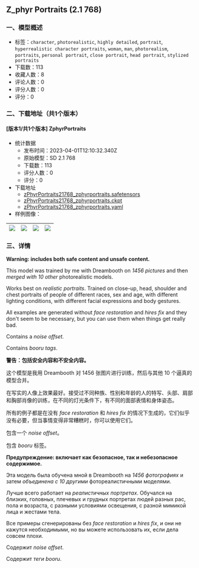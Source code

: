 ## Z_phyr Portraits (2.1 768)
### 一、模型概述

- 标签：`character`, `photorealistic`, `highly detailed`, `portrait`, `hyperrealistic character portraits`, `woman`, `man`, `photorealism`, `portraits`, `personal portrait`, `close portrait`, `head portrait`, `stylized portraits`
- 下载数：113
- 收藏人数：8
- 评论人数：0
- 评分人数：0
- 评分：0

### 二、下载地址（共1个版本）

#### [版本1/共1个版本] ZphyrPortraits

- 统计数据
  - 发布时间：2023-04-01T12:10:32.340Z
  - 原始模型：SD 2.1 768
  - 下载数：113
  - 评分人数：0
  - 评分：0
- 下载地址
  - [zPhyrPortraits21768_zphyrportraits.safetensors](https://civitai.com/api/download/models/33125)
  - [zPhyrPortraits21768_zphyrportraits.ckpt](https://civitai.com/api/download/models/33125?type=Model&format=PickleTensor&size=full&fp=fp16)
  - [zPhyrPortraits21768_zphyrportraits.yaml](https://civitai.com/api/download/models/33125?type=Config&format=Other)
- 样例图像：

| <img src="https://image.civitai.com/xG1nkqKTMzGDvpLrqFT7WA/ac42997b-57d7-4284-5f42-250a95dcf400/width=450/377483.jpeg" /> | <img src="https://image.civitai.com/xG1nkqKTMzGDvpLrqFT7WA/4254853a-ac5b-4f74-fb17-9547ce25b400/width=450/377490.jpeg" /> | <img src="https://image.civitai.com/xG1nkqKTMzGDvpLrqFT7WA/0fae82b3-4648-4a92-be09-f00a3dc7ad00/width=450/377489.jpeg" /> | <img src="https://image.civitai.com/xG1nkqKTMzGDvpLrqFT7WA/af8b3d7b-a4e7-4522-85d3-965ac941e100/width=450/377488.jpeg" /> |
| ---- | ---- | ---- | ---- |


### 三、详情
<p><strong>Warning: includes both safe content and unsafe content.</strong></p><p>This model was trained by me with Dreambooth on <em>1456 pictures</em> and then <em>merged with 10 other</em> photorealistic models.</p><p>Works best on <em>realistic portraits</em>. Trained on close-up, head, shoulder and chest portraits of people of different races, sex and age, with different lighting conditions, with different facial expressions and body gestures.</p><p>All examples are generated without <em>face restoration</em> and <em>hires fix</em> and they don't seem to be necessary, but you can use them when things get really bad.</p><p>Contains a <em>noise offset.</em></p><p>Contains <em>booru tags</em>.</p><p><strong>警告：包括安全内容和不安全内容。</strong></p><p>这个模型是我用 Dreambooth 对 1456 张图片进行训练，然后与其他 10 个逼真的模型合并。</p><p>在写实的人像上效果最好。接受过不同种族、性别和年龄的人的特写、头部、肩部和胸部肖像的训练，在不同的灯光条件下，有不同的面部表情和身体姿态。</p><p>所有的例子都是在没有 <em>face restoration</em> 和 <em>hires fix</em> 的情况下生成的，它们似乎没有必要，但当事情变得非常糟糕时，你可以使用它们。</p><p>包含一个 <em>noise offset</em>。</p><p>包含 <em>booru</em> 标签。</p><p><strong>Предупреждение: включает как безопасное, так и небезопасное содержимое.</strong></p><p>Эта модель была обучена мной в Dreambooth на <em>1456 фотографиях</em> и затем <em>объединена с 10 другими</em> фотореалистичными моделями.</p><p>Лучше всего работает на <em>реалистичных портретах</em>. Обучался на близких, головных, плечевых и грудных портретах людей разных рас, пола и возраста, с разными условиями освещения, с разной мимикой лица и жестами тела.</p><p>Все примеры сгенерированы без <em>face restoration</em> и <em>hires fix</em>, и они не кажутся необходимыми, но вы можете использовать их, если дела совсем плохи.</p><p>Содержит <em>noise offset</em>.</p><p>Содержит <em>теги booru</em>.</p>
